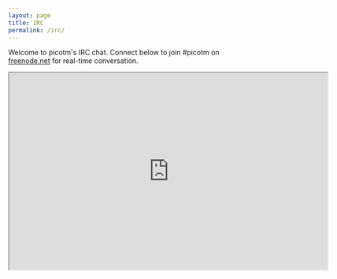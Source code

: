 ```yaml
---
layout: page
title: IRC
permalink: /irc/
---
```


Welcome to picotm's IRC chat. Connect below to join #picotm on
[freenode.net][freenode] for real-time conversation.

<iframe src="http://webchat.freenode.net?randomnick=1&channels=%23picotm" width="647" height="400"></iframe>

[freenode]: https://freenode.net/
